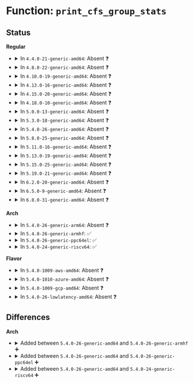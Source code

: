 # Function: <code>print_cfs_group_stats</code>

## Status
<b>Regular</b>
<ul>
<li>
<details>
<summary>In <code>4.4.0-21-generic-amd64</code>: Absent ❓</summary>

```json
{
  "name": "print_cfs_group_stats",
  "collision_type": "Unique Static",
  "inline_type": "Selective",
  "funcs": [
    {
      "addr": 18446744071579654864,
      "name": "print_cfs_group_stats",
      "external": false,
      "loc": "kernel/sched/debug.c:62",
      "file": "kernel/sched/debug.c",
      "inline": "not declared, inlined",
      "caller_inline": [],
      "caller_func": [
        "kernel/sched/debug.c:print_cfs_rq"
      ]
    }
  ],
  "symbols": [
    {
      "addr": 18446744071579654864,
      "name": "print_cfs_group_stats.isra.0",
      "section": ".text",
      "bind": "STB_LOCAL",
      "size": 2742
    }
  ]
}
```
</details>
</li>
<li>
<details>
<summary>In <code>4.8.0-22-generic-amd64</code>: Absent ❓</summary>

```json
{
  "name": "print_cfs_group_stats",
  "collision_type": "Unique Static",
  "inline_type": "Selective",
  "funcs": [
    {
      "addr": 18446744071579671056,
      "name": "print_cfs_group_stats",
      "external": false,
      "loc": "kernel/sched/debug.c:366",
      "file": "kernel/sched/debug.c",
      "inline": "not declared, inlined",
      "caller_inline": [],
      "caller_func": [
        "kernel/sched/debug.c:print_cfs_rq"
      ]
    }
  ],
  "symbols": [
    {
      "addr": 18446744071579671056,
      "name": "print_cfs_group_stats.isra.2",
      "section": ".text",
      "bind": "STB_LOCAL",
      "size": 2761
    }
  ]
}
```
</details>
</li>
<li>
<details>
<summary>In <code>4.10.0-19-generic-amd64</code>: Absent ❓</summary>

```json
{
  "name": "print_cfs_group_stats",
  "collision_type": "Unique Static",
  "inline_type": "Selective",
  "funcs": [
    {
      "addr": 18446744071579695680,
      "name": "print_cfs_group_stats",
      "external": false,
      "loc": "kernel/sched/debug.c:366",
      "file": "kernel/sched/debug.c",
      "inline": "not declared, inlined",
      "caller_inline": [],
      "caller_func": [
        "kernel/sched/debug.c:print_cfs_rq"
      ]
    }
  ],
  "symbols": [
    {
      "addr": 18446744071579695680,
      "name": "print_cfs_group_stats.isra.2",
      "section": ".text",
      "bind": "STB_LOCAL",
      "size": 2761
    }
  ]
}
```
</details>
</li>
<li>
<details>
<summary>In <code>4.13.0-16-generic-amd64</code>: Absent ❓</summary>

```json
{
  "name": "print_cfs_group_stats",
  "collision_type": "Unique Static",
  "inline_type": "Selective",
  "funcs": [
    {
      "addr": 18446744071579691680,
      "name": "print_cfs_group_stats",
      "external": false,
      "loc": "kernel/sched/debug.c:367",
      "file": "kernel/sched/debug.c",
      "inline": "not declared, inlined",
      "caller_inline": [],
      "caller_func": [
        "kernel/sched/debug.c:print_cfs_rq"
      ]
    }
  ],
  "symbols": [
    {
      "addr": 18446744071579691680,
      "name": "print_cfs_group_stats.isra.1",
      "section": ".text",
      "bind": "STB_LOCAL",
      "size": 2770
    }
  ]
}
```
</details>
</li>
<li>
<details>
<summary>In <code>4.15.0-20-generic-amd64</code>: Absent ❓</summary>

```json
{
  "name": "print_cfs_group_stats",
  "collision_type": "Unique Static",
  "inline_type": "Selective",
  "funcs": [
    {
      "addr": 18446744071579722624,
      "name": "print_cfs_group_stats",
      "external": false,
      "loc": "kernel/sched/debug.c:412",
      "file": "kernel/sched/debug.c",
      "inline": "not declared, inlined",
      "caller_inline": [],
      "caller_func": [
        "kernel/sched/debug.c:print_cfs_rq"
      ]
    }
  ],
  "symbols": [
    {
      "addr": 18446744071579722624,
      "name": "print_cfs_group_stats.isra.1",
      "section": ".text",
      "bind": "STB_LOCAL",
      "size": 2884
    }
  ]
}
```
</details>
</li>
<li>
<details>
<summary>In <code>4.18.0-10-generic-amd64</code>: Absent ❓</summary>

```json
{
  "name": "print_cfs_group_stats",
  "collision_type": "Unique Static",
  "inline_type": "Selective",
  "funcs": [
    {
      "addr": 0,
      "name": "print_cfs_group_stats",
      "external": false,
      "loc": "kernel/sched/debug.c:387",
      "file": "kernel/sched/debug.c",
      "inline": "not declared, inlined",
      "caller_inline": [],
      "caller_func": [
        "kernel/sched/debug.c:print_cfs_rq"
      ]
    }
  ],
  "symbols": [
    {
      "addr": 18446744071579755072,
      "name": "print_cfs_group_stats.isra.3",
      "section": ".text",
      "bind": "STB_LOCAL",
      "size": 1873
    },
    {
      "addr": 18446744071579767834,
      "name": "print_cfs_group_stats.isra.3.cold.10",
      "section": ".text",
      "bind": "STB_LOCAL",
      "size": 1031
    }
  ]
}
```
</details>
</li>
<li>
<details>
<summary>In <code>5.0.0-13-generic-amd64</code>: Absent ❓</summary>

```json
{
  "name": "print_cfs_group_stats",
  "collision_type": "Unique Static",
  "inline_type": "Selective",
  "funcs": [
    {
      "addr": 0,
      "name": "print_cfs_group_stats",
      "external": false,
      "loc": "kernel/sched/debug.c:388",
      "file": "kernel/sched/debug.c",
      "inline": "not declared, inlined",
      "caller_inline": [],
      "caller_func": [
        "kernel/sched/debug.c:print_cfs_rq"
      ]
    }
  ],
  "symbols": [
    {
      "addr": 18446744071579797952,
      "name": "print_cfs_group_stats.isra.4",
      "section": ".text",
      "bind": "STB_LOCAL",
      "size": 1873
    },
    {
      "addr": 18446744071579810666,
      "name": "print_cfs_group_stats.isra.4.cold.11",
      "section": ".text",
      "bind": "STB_LOCAL",
      "size": 1031
    }
  ]
}
```
</details>
</li>
<li>
<details>
<summary>In <code>5.3.0-18-generic-amd64</code>: Absent ❓</summary>

```json
{
  "name": "print_cfs_group_stats",
  "collision_type": "Unique Static",
  "inline_type": "Selective",
  "funcs": [
    {
      "addr": 0,
      "name": "print_cfs_group_stats",
      "external": false,
      "loc": "kernel/sched/debug.c:375",
      "file": "kernel/sched/debug.c",
      "inline": "not declared, inlined",
      "caller_inline": [],
      "caller_func": [
        "kernel/sched/debug.c:print_cfs_rq"
      ]
    }
  ],
  "symbols": [
    {
      "addr": 18446744071579826096,
      "name": "print_cfs_group_stats.isra.0",
      "section": ".text",
      "bind": "STB_LOCAL",
      "size": 1855
    },
    {
      "addr": 18446744071579838868,
      "name": "print_cfs_group_stats.isra.0.cold",
      "section": ".text",
      "bind": "STB_LOCAL",
      "size": 1015
    }
  ]
}
```
</details>
</li>
<li>
<details>
<summary>In <code>5.4.0-26-generic-amd64</code>: Absent ❓</summary>

```json
{
  "name": "print_cfs_group_stats",
  "collision_type": "Unique Static",
  "inline_type": "Selective",
  "funcs": [
    {
      "addr": 0,
      "name": "print_cfs_group_stats",
      "external": false,
      "loc": "kernel/sched/debug.c:375",
      "file": "kernel/sched/debug.c",
      "inline": "not declared, inlined",
      "caller_inline": [],
      "caller_func": [
        "kernel/sched/debug.c:print_cfs_rq"
      ]
    }
  ],
  "symbols": [
    {
      "addr": 18446744071579874800,
      "name": "print_cfs_group_stats.isra.0",
      "section": ".text",
      "bind": "STB_LOCAL",
      "size": 1855
    },
    {
      "addr": 18446744071579887188,
      "name": "print_cfs_group_stats.isra.0.cold",
      "section": ".text",
      "bind": "STB_LOCAL",
      "size": 1015
    }
  ]
}
```
</details>
</li>
<li>
<details>
<summary>In <code>5.8.0-25-generic-amd64</code>: Absent ❓</summary>

```json
{
  "name": "print_cfs_group_stats",
  "collision_type": "Unique Static",
  "inline_type": "Selective",
  "funcs": [
    {
      "addr": 0,
      "name": "print_cfs_group_stats",
      "external": false,
      "loc": "kernel/sched/debug.c:375",
      "file": "kernel/sched/debug.c",
      "inline": "not declared, inlined",
      "caller_inline": [],
      "caller_func": [
        "kernel/sched/debug.c:print_cfs_rq"
      ]
    }
  ],
  "symbols": [
    {
      "addr": 18446744071579917632,
      "name": "print_cfs_group_stats.isra.0",
      "section": ".text",
      "bind": "STB_LOCAL",
      "size": 1826
    },
    {
      "addr": 18446744071579930050,
      "name": "print_cfs_group_stats.isra.0.cold",
      "section": ".text",
      "bind": "STB_LOCAL",
      "size": 986
    }
  ]
}
```
</details>
</li>
<li>
<details>
<summary>In <code>5.11.0-16-generic-amd64</code>: Absent ❓</summary>

```json
{
  "name": "print_cfs_group_stats",
  "collision_type": "Unique Static",
  "inline_type": "Selective",
  "funcs": [
    {
      "addr": 0,
      "name": "print_cfs_group_stats",
      "external": false,
      "loc": "kernel/sched/debug.c:429",
      "file": "kernel/sched/debug.c",
      "inline": "not declared, inlined",
      "caller_inline": [],
      "caller_func": [
        "kernel/sched/debug.c:print_cfs_rq"
      ]
    }
  ],
  "symbols": [
    {
      "addr": 18446744071579911056,
      "name": "print_cfs_group_stats.isra.0",
      "section": ".text",
      "bind": "STB_LOCAL",
      "size": 1826
    },
    {
      "addr": 18446744071591285158,
      "name": "print_cfs_group_stats.isra.0.cold",
      "section": ".text",
      "bind": "STB_LOCAL",
      "size": 986
    }
  ]
}
```
</details>
</li>
<li>
<details>
<summary>In <code>5.13.0-19-generic-amd64</code>: Absent ❓</summary>

```json
{
  "name": "print_cfs_group_stats",
  "collision_type": "Unique Static",
  "inline_type": "Selective",
  "funcs": [
    {
      "addr": 0,
      "name": "print_cfs_group_stats",
      "external": false,
      "loc": "kernel/sched/debug.c:433",
      "file": "kernel/sched/debug.c",
      "inline": "not declared, inlined",
      "caller_inline": [],
      "caller_func": [
        "kernel/sched/debug.c:print_cfs_rq"
      ]
    }
  ],
  "symbols": [
    {
      "addr": 18446744071579919744,
      "name": "print_cfs_group_stats.isra.0",
      "section": ".text",
      "bind": "STB_LOCAL",
      "size": 1826
    },
    {
      "addr": 18446744071591228014,
      "name": "print_cfs_group_stats.isra.0.cold",
      "section": ".text",
      "bind": "STB_LOCAL",
      "size": 986
    }
  ]
}
```
</details>
</li>
<li>
<details>
<summary>In <code>5.15.0-25-generic-amd64</code>: Absent ❓</summary>

```json
{
  "name": "print_cfs_group_stats",
  "collision_type": "Unique Static",
  "inline_type": "Selective",
  "funcs": [
    {
      "addr": 0,
      "name": "print_cfs_group_stats",
      "external": false,
      "loc": "kernel/sched/debug.c:446",
      "file": "kernel/sched/debug.c",
      "inline": "not declared, inlined",
      "caller_inline": [],
      "caller_func": [
        "kernel/sched/debug.c:print_cfs_rq"
      ]
    }
  ],
  "symbols": [
    {
      "addr": 18446744071580041776,
      "name": "print_cfs_group_stats.isra.0",
      "section": ".text",
      "bind": "STB_LOCAL",
      "size": 1823
    },
    {
      "addr": 18446744071592114250,
      "name": "print_cfs_group_stats.isra.0.cold",
      "section": ".text",
      "bind": "STB_LOCAL",
      "size": 986
    }
  ]
}
```
</details>
</li>
<li>
<details>
<summary>In <code>5.19.0-21-generic-amd64</code>: Absent ❓</summary>

```json
{
  "name": "print_cfs_group_stats",
  "collision_type": "Unique Static",
  "inline_type": "Selective",
  "funcs": [
    {
      "addr": 0,
      "name": "print_cfs_group_stats",
      "external": false,
      "loc": "kernel/sched/debug.c:446",
      "file": "kernel/sched/build_utility.c",
      "inline": "not declared, inlined",
      "caller_inline": [],
      "caller_func": [
        "kernel/sched/build_utility.c:print_cfs_rq"
      ]
    }
  ],
  "symbols": [
    {
      "addr": 18446744071580151616,
      "name": "print_cfs_group_stats.isra.0",
      "section": ".text",
      "bind": "STB_LOCAL",
      "size": 1783
    },
    {
      "addr": 18446744071593880984,
      "name": "print_cfs_group_stats.isra.0.cold",
      "section": ".text",
      "bind": "STB_LOCAL",
      "size": 964
    }
  ]
}
```
</details>
</li>
<li>
<details>
<summary>In <code>6.2.0-20-generic-amd64</code>: Absent ❓</summary>

```json
{
  "name": "print_cfs_group_stats",
  "collision_type": "Unique Static",
  "inline_type": "Selective",
  "funcs": [
    {
      "addr": 18446744071580324784,
      "name": "print_cfs_group_stats",
      "external": false,
      "loc": "kernel/sched/debug.c:447",
      "file": "kernel/sched/build_utility.c",
      "inline": "not declared, inlined",
      "caller_inline": [],
      "caller_func": [
        "kernel/sched/build_utility.c:print_cfs_rq"
      ]
    }
  ],
  "symbols": [
    {
      "addr": 18446744071580324784,
      "name": "print_cfs_group_stats.isra.0",
      "section": ".text",
      "bind": "STB_LOCAL",
      "size": 3377
    }
  ]
}
```
</details>
</li>
<li>
<details>
<summary>In <code>6.5.0-9-generic-amd64</code>: Absent ❓</summary>

```json
{
  "name": "print_cfs_group_stats",
  "collision_type": "Unique Static",
  "inline_type": "Selective",
  "funcs": [
    {
      "addr": 18446744071580392112,
      "name": "print_cfs_group_stats",
      "external": false,
      "loc": "kernel/sched/debug.c:493",
      "file": "kernel/sched/build_utility.c",
      "inline": "not declared, inlined",
      "caller_inline": [],
      "caller_func": [
        "kernel/sched/build_utility.c:print_cfs_rq"
      ]
    }
  ],
  "symbols": [
    {
      "addr": 18446744071580392112,
      "name": "print_cfs_group_stats.isra.0",
      "section": ".text",
      "bind": "STB_LOCAL",
      "size": 3368
    }
  ]
}
```
</details>
</li>
<li>
<details>
<summary>In <code>6.8.0-31-generic-amd64</code>: Absent ❓</summary>

```json
{
  "name": "print_cfs_group_stats",
  "collision_type": "Unique Static",
  "inline_type": "Selective",
  "funcs": [
    {
      "addr": 18446744071580447968,
      "name": "print_cfs_group_stats",
      "external": false,
      "loc": "kernel/sched/debug.c:491",
      "file": "kernel/sched/build_utility.c",
      "inline": "not declared, inlined",
      "caller_inline": [],
      "caller_func": [
        "kernel/sched/build_utility.c:print_cfs_rq"
      ]
    }
  ],
  "symbols": [
    {
      "addr": 18446744071580447968,
      "name": "print_cfs_group_stats.isra.0",
      "section": ".text",
      "bind": "STB_LOCAL",
      "size": 3368
    }
  ]
}
```
</details>
</li>
</ul>
<b>Arch</b>
<ul>
<li>
<details>
<summary>In <code>5.4.0-26-generic-arm64</code>: Absent ❓</summary>

```json
{
  "name": "print_cfs_group_stats",
  "collision_type": "Unique Static",
  "inline_type": "Selective",
  "funcs": [
    {
      "addr": 18446603336491072696,
      "name": "print_cfs_group_stats",
      "external": false,
      "loc": "kernel/sched/debug.c:375",
      "file": "kernel/sched/debug.c",
      "inline": "not declared, inlined",
      "caller_inline": [],
      "caller_func": [
        "kernel/sched/debug.c:print_cfs_rq"
      ]
    }
  ],
  "symbols": [
    {
      "addr": 18446603336491072696,
      "name": "print_cfs_group_stats.isra.0",
      "section": ".text",
      "bind": "STB_LOCAL",
      "size": 2288
    }
  ]
}
```
</details>
</li>
<li>
<details>
<summary>In <code>5.4.0-26-generic-armhf</code>: ✅</summary>

```c
void print_cfs_group_stats(struct seq_file * m, int cpu, struct task_group * tg)
```

```json
{
  "name": "print_cfs_group_stats",
  "collision_type": "Unique Static",
  "inline_type": "No",
  "funcs": [
    {
      "addr": 3225077776,
      "name": "print_cfs_group_stats",
      "external": false,
      "loc": "kernel/sched/debug.c:375",
      "file": "kernel/sched/debug.c",
      "inline": "seen, unknown",
      "caller_inline": [],
      "caller_func": [
        "kernel/sched/debug.c:print_cfs_rq"
      ]
    }
  ],
  "symbols": [
    {
      "addr": 3225077776,
      "name": "print_cfs_group_stats",
      "section": ".text",
      "bind": "STB_LOCAL",
      "size": 2204
    }
  ]
}
```
</details>
</li>
<li>
<details>
<summary>In <code>5.4.0-26-generic-ppc64el</code>: ✅</summary>

```c
void print_cfs_group_stats(struct seq_file * m, int cpu, struct task_group * tg)
```

```json
{
  "name": "print_cfs_group_stats",
  "collision_type": "Unique Static",
  "inline_type": "No",
  "funcs": [
    {
      "addr": 13835058055283954352,
      "name": "print_cfs_group_stats",
      "external": false,
      "loc": "kernel/sched/debug.c:375",
      "file": "kernel/sched/debug.c",
      "inline": "seen, unknown",
      "caller_inline": [],
      "caller_func": [
        "kernel/sched/debug.c:print_cfs_rq"
      ]
    }
  ],
  "symbols": [
    {
      "addr": 13835058055283954352,
      "name": "print_cfs_group_stats",
      "section": ".text",
      "bind": "STB_LOCAL",
      "size": 3412
    }
  ]
}
```
</details>
</li>
<li>
<details>
<summary>In <code>5.4.0-24-generic-riscv64</code>: ✅</summary>

```c
void print_cfs_group_stats(struct seq_file * m, int cpu, struct task_group * tg)
```

```json
{
  "name": "print_cfs_group_stats",
  "collision_type": "Unique Static",
  "inline_type": "No",
  "funcs": [
    {
      "addr": 18446743936271662508,
      "name": "print_cfs_group_stats",
      "external": false,
      "loc": "kernel/sched/debug.c:375",
      "file": "kernel/sched/debug.c",
      "inline": "seen, unknown",
      "caller_inline": [],
      "caller_func": [
        "kernel/sched/debug.c:print_cfs_rq"
      ]
    }
  ],
  "symbols": [
    {
      "addr": 18446743936271662508,
      "name": "print_cfs_group_stats",
      "section": ".text",
      "bind": "STB_LOCAL",
      "size": 1982
    }
  ]
}
```
</details>
</li>
</ul>
<b>Flavor</b>
<ul>
<li>
<details>
<summary>In <code>5.4.0-1009-aws-amd64</code>: Absent ❓</summary>

```json
{
  "name": "print_cfs_group_stats",
  "collision_type": "Unique Static",
  "inline_type": "Selective",
  "funcs": [
    {
      "addr": 0,
      "name": "print_cfs_group_stats",
      "external": false,
      "loc": "kernel/sched/debug.c:375",
      "file": "kernel/sched/debug.c",
      "inline": "not declared, inlined",
      "caller_inline": [],
      "caller_func": [
        "kernel/sched/debug.c:print_cfs_rq"
      ]
    }
  ],
  "symbols": [
    {
      "addr": 18446744071579846944,
      "name": "print_cfs_group_stats.isra.0",
      "section": ".text",
      "bind": "STB_LOCAL",
      "size": 1855
    },
    {
      "addr": 18446744071579859316,
      "name": "print_cfs_group_stats.isra.0.cold",
      "section": ".text",
      "bind": "STB_LOCAL",
      "size": 1015
    }
  ]
}
```
</details>
</li>
<li>
<details>
<summary>In <code>5.4.0-1010-azure-amd64</code>: Absent ❓</summary>

```json
{
  "name": "print_cfs_group_stats",
  "collision_type": "Unique Static",
  "inline_type": "Selective",
  "funcs": [
    {
      "addr": 0,
      "name": "print_cfs_group_stats",
      "external": false,
      "loc": "kernel/sched/debug.c:375",
      "file": "kernel/sched/debug.c",
      "inline": "not declared, inlined",
      "caller_inline": [],
      "caller_func": [
        "kernel/sched/debug.c:print_cfs_rq"
      ]
    }
  ],
  "symbols": [
    {
      "addr": 18446744071579781856,
      "name": "print_cfs_group_stats.isra.0",
      "section": ".text",
      "bind": "STB_LOCAL",
      "size": 1855
    },
    {
      "addr": 18446744071579794244,
      "name": "print_cfs_group_stats.isra.0.cold",
      "section": ".text",
      "bind": "STB_LOCAL",
      "size": 1015
    }
  ]
}
```
</details>
</li>
<li>
<details>
<summary>In <code>5.4.0-1009-gcp-amd64</code>: Absent ❓</summary>

```json
{
  "name": "print_cfs_group_stats",
  "collision_type": "Unique Static",
  "inline_type": "Selective",
  "funcs": [
    {
      "addr": 0,
      "name": "print_cfs_group_stats",
      "external": false,
      "loc": "kernel/sched/debug.c:375",
      "file": "kernel/sched/debug.c",
      "inline": "not declared, inlined",
      "caller_inline": [],
      "caller_func": [
        "kernel/sched/debug.c:print_cfs_rq"
      ]
    }
  ],
  "symbols": [
    {
      "addr": 18446744071579835168,
      "name": "print_cfs_group_stats.isra.0",
      "section": ".text",
      "bind": "STB_LOCAL",
      "size": 1855
    },
    {
      "addr": 18446744071579847556,
      "name": "print_cfs_group_stats.isra.0.cold",
      "section": ".text",
      "bind": "STB_LOCAL",
      "size": 1015
    }
  ]
}
```
</details>
</li>
<li>
<details>
<summary>In <code>5.4.0-26-lowlatency-amd64</code>: Absent ❓</summary>

```json
{
  "name": "print_cfs_group_stats",
  "collision_type": "Unique Static",
  "inline_type": "Selective",
  "funcs": [
    {
      "addr": 0,
      "name": "print_cfs_group_stats",
      "external": false,
      "loc": "kernel/sched/debug.c:375",
      "file": "kernel/sched/debug.c",
      "inline": "not declared, inlined",
      "caller_inline": [],
      "caller_func": [
        "kernel/sched/debug.c:print_cfs_rq"
      ]
    }
  ],
  "symbols": [
    {
      "addr": 18446744071579880208,
      "name": "print_cfs_group_stats.isra.0",
      "section": ".text",
      "bind": "STB_LOCAL",
      "size": 1855
    },
    {
      "addr": 18446744071579892612,
      "name": "print_cfs_group_stats.isra.0.cold",
      "section": ".text",
      "bind": "STB_LOCAL",
      "size": 1015
    }
  ]
}
```
</details>
</li>
</ul>

## Differences
<b>Arch</b>
<ul>
<li>
<details>
<summary>Added between <code>5.4.0-26-generic-amd64</code> and <code>5.4.0-26-generic-armhf</code> ➕</summary>

```c
void print_cfs_group_stats(struct seq_file * m, int cpu, struct task_group * tg)
```
</details>
</li>
<li>
<details>
<summary>Added between <code>5.4.0-26-generic-amd64</code> and <code>5.4.0-26-generic-ppc64el</code> ➕</summary>

```c
void print_cfs_group_stats(struct seq_file * m, int cpu, struct task_group * tg)
```
</details>
</li>
<li>
<details>
<summary>Added between <code>5.4.0-26-generic-amd64</code> and <code>5.4.0-24-generic-riscv64</code> ➕</summary>

```c
void print_cfs_group_stats(struct seq_file * m, int cpu, struct task_group * tg)
```
</details>
</li>
</ul>
